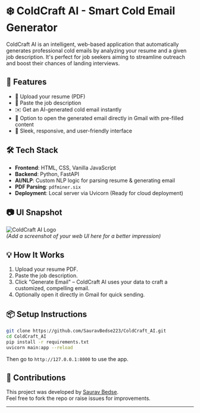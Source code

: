 
# ❄️ ColdCraft AI - Smart Cold Email Generator

ColdCraft AI is an intelligent, web-based application that automatically generates professional cold emails by analyzing your resume and a given job description. It's perfect for job seekers aiming to streamline outreach and boost their chances of landing interviews.

## 🚀 Features

- 📄 Upload your resume (PDF)
- 💼 Paste the job description
- ✉️ Get an AI-generated cold email instantly
- 🔗 Option to open the generated email directly in Gmail with pre-filled content
- 🎨 Sleek, responsive, and user-friendly interface

## 🛠 Tech Stack

- **Frontend**: HTML, CSS, Vanilla JavaScript  
- **Backend**: Python, FastAPI  
- **AI/NLP**: Custom NLP logic for parsing resume & generating email  
- **PDF Parsing**: `pdfminer.six`  
- **Deployment**: Local server via Uvicorn (Ready for cloud deployment)

## 📷 UI Snapshot

![ColdCraft AI Logo](assets/logo.png)  
*(Add a screenshot of your web UI here for a better impression)*

## 💡 How It Works

1. Upload your resume PDF.
2. Paste the job description.
3. Click "Generate Email" – ColdCraft AI uses your data to craft a customized, compelling email.
4. Optionally open it directly in Gmail for quick sending.

## 📦 Setup Instructions

```bash
git clone https://github.com/SauravBedse223/ColdCraft_AI.git
cd ColdCraft_AI
pip install -r requirements.txt
uvicorn main:app --reload
```

Then go to `http://127.0.0.1:8000` to use the app.

## 🤝 Contributions

This project was developed by [Saurav Bedse](https://www.linkedin.com/in/saurav-bedse/).  
Feel free to fork the repo or raise issues for improvements.

---
